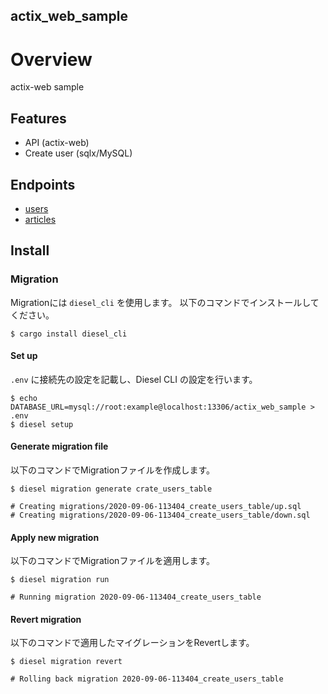 actix_web_sample
---

# Overview
actix-web sample

## Features

- API (actix-web)
- Create user (sqlx/MySQL)

## Endpoints

- [users](./src/app/v1/users/README.md)
- [articles](./src/app/v1/articles/README.md)

## Install

### Migration

Migrationには `diesel_cli` を使用します。
以下のコマンドでインストールしてください。

```shell script
$ cargo install diesel_cli
```

#### Set up

`.env` に接続先の設定を記載し、Diesel CLI の設定を行います。

```shell script
$ echo DATABASE_URL=mysql://root:example@localhost:13306/actix_web_sample > .env
$ diesel setup
```

#### Generate migration file

以下のコマンドでMigrationファイルを作成します。

```shell script
$ diesel migration generate crate_users_table

# Creating migrations/2020-09-06-113404_create_users_table/up.sql
# Creating migrations/2020-09-06-113404_create_users_table/down.sql
```

#### Apply new migration

以下のコマンドでMigrationファイルを適用します。

```shell script
$ diesel migration run

# Running migration 2020-09-06-113404_create_users_table
```

#### Revert migration

以下のコマンドで適用したマイグレーションをRevertします。

```shell script
$ diesel migration revert

# Rolling back migration 2020-09-06-113404_create_users_table
```